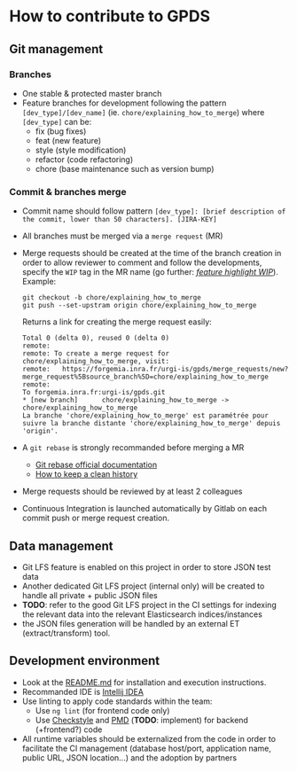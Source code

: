 # How to contribute to GPDS

## Git management

### Branches

* One stable & protected master branch
* Feature branches for development following the pattern `[dev_type]/[dev_name]` (ie. `chore/explaining_how_to_merge`) where `[dev_type]` can be:
	* fix (bug fixes)
	* feat (new feature)
	* style (style modification)
 	* refactor (code refactoring)
 	* chore (base maintenance such as version bump)

### Commit & branches merge
* Commit name should follow pattern `[dev_type]: [brief description of the commit, lower than 50 characters]. [JIRA-KEY]`
* All branches must be merged via a `merge request` (MR)
* Merge requests should be created at the time of the branch creation in order to allow reviewer to comment and follow the developments, specify the `WIP` tag in the MR name (go further: *[feature highlight WIP](https://about.gitlab.com/2016/01/08/feature-highlight-wip/)*).  
	Example:
	```
	git checkout -b chore/explaining_how_to_merge
	git push --set-upstram origin chore/explaining_how_to_merge
	```
	Returns a link for creating the merge request easily: 
	```
	Total 0 (delta 0), reused 0 (delta 0)
	remote:
	remote: To create a merge request for chore/explaining_how_to_merge, visit:
	remote:   https://forgemia.inra.fr/urgi-is/gpds/merge_requests/new?merge_request%5Bsource_branch%5D=chore/explaining_how_to_merge
	remote:
	To forgemia.inra.fr:urgi-is/gpds.git
	* [new branch]      chore/explaining_how_to_merge -> chore/explaining_how_to_merge
	La branche 'chore/explaining_how_to_merge' est paramétrée pour suivre la branche distante 'chore/explaining_how_to_merge' depuis 'origin'.
	```

* A `git rebase` is strongly recommanded before merging a MR
	* [Git rebase official documentation](https://git-scm.com/book/en/v2/Git-Branching-Rebasing)
	* [How to keep a clean history](https://about.gitlab.com/2018/06/07/keeping-git-commit-history-clean/)
* Merge requests should be reviewed by at least 2 colleagues
* Continuous Integration is launched automatically by Gitlab on each commit push or merge request creation.

## Data management
* Git LFS feature is enabled on this project in order to store JSON test data
* Another dedicated Git LFS project (internal only) will be created to handle all private + public JSON files
* **TODO**: refer to the good Git LFS project in the CI settings for indexing the relevant data into the relevant Elasticsearch indices/instances
* the JSON files generation will be handled by an external ET (extract/transform) tool.

## Development environment
* Look at the [README.md](README.md) for installation and execution instructions.
* Recommanded IDE is [Intellij IDEA](https://www.jetbrains.com/idea/)
* Use linting to apply code standards within the team:
	* Use `ng lint` (for frontend code only)
	* Use [Checkstyle](https://checkstyle.org/) and [PMD](https://pmd.github.io/) (**TODO**: implement) for backend (+frontend?) code
* All runtime variables should be externalized from the code in order to facilitate the CI management (database host/port, application name, public URL, JSON location...) and the adoption by partners

